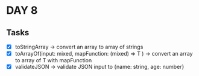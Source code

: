 # DAY 8

## Tasks

- [x] toStringArray -> convert an array to array of strings
- [x] toArrayOf<T>(input: mixed, mapFunction: (mixed) => T ) -> convert an array to array of T with mapFunction
- [x] validateJSON -> validate JSON input to {name: string, age: number}
